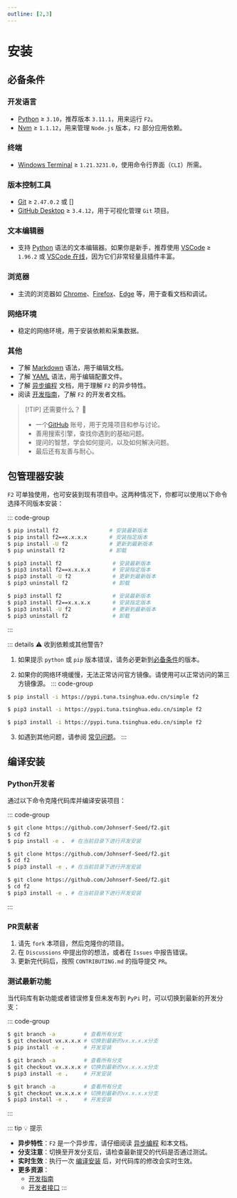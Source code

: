 ```yaml
---
outline: [2,3]
---
```


# 安装

## 必备条件

### **开发语言**
   - [Python](https://www.python.org/) ≥ `3.10`，推荐版本 `3.11.1`，用来运行 `F2`。
   - [Nvm](https://github.com/nvm-sh/nvm) ≥ `1.1.12`，用来管理 `Node.js` 版本，`F2` 部分应用依赖。
### **终端**
   - [Windows Terminal](https://aka.ms/terminal) ≥ `1.21.3231.0`，使用命令行界面（`CLI`）所需。
### **版本控制工具**
   - [Git](https://git-scm.com/) ≥ `2.47.0.2` 或 []
   - [GitHub Desktop](https://desktop.github.com/) ≥ `3.4.12`，用于可视化管理 `Git` 项目。
### **文本编辑器**
   - 支持 [Python](https://en.wikipedia.org/wiki/python) 语法的文本编辑器。如果你是新手，推荐使用 [VSCode](https://code.visualstudio.com/) ≥ `1.96.2` 或 [VSCode 在线](https://vscode.dev)，因为它们非常轻量且插件丰富。
### **浏览器**
   - 主流的浏览器如 [Chrome](https://www.google.com/chrome/)、[Firefox](https://www.mozilla.org/firefox/)、[Edge](https://www.microsoft.com/edge) 等，用于查看文档和调试。
### **网络环境**
   - 稳定的网络环境，用于安装依赖和采集数据。
### **其他**
   - 了解 [Markdown](https://www.markdownguide.org/) 语法，用于编辑文档。
   - 了解 [YAML](https://yaml.org/) 语法，用于编辑配置文件。
   - 了解 [异步编程](https://docs.python.org/3/library/asyncio.html) 文档，用于理解 `F2` 的异步特性。
   - 阅读 [开发指南](/guide/what-is-f2)，了解 `F2` 的开发者文档。


> [!TIP] 还需要什么？ 🤔
> - 一个[GitHub](https://github.com) 账号，用于克隆项目和参与讨论。
> - 善用搜索引擎，查找你遇到的基础问题。
> - 提问的智慧，学会如何提问，以及如何解决问题。
> - 最后还有友善与耐心。

## 包管理器安装

`F2` 可单独使用，也可安装到现有项目中。这两种情况下，你都可以使用以下命令选择不同版本安装：

::: code-group

```sh [Windows]
$ pip install f2                # 安装最新版本
$ pip install f2==x.x.x.x       # 安装指定版本
$ pip install -U f2             # 更新到最新版本
$ pip uninstall f2              # 卸载
```

```sh [Linux]
$ pip3 install f2                # 安装最新版本
$ pip3 install f2==x.x.x.x       # 安装指定版本
$ pip3 install -U f2             # 更新到最新版本
$ pip3 uninstall f2              # 卸载
```

```sh [MacOS]
$ pip3 install f2                # 安装最新版本
$ pip3 install f2==x.x.x.x       # 安装指定版本
$ pip3 install -U f2             # 更新到最新版本
$ pip3 uninstall f2              # 卸载
```
:::

::: details :warning: 收到依赖或其他警告?
1. 如果提示 `python` 或 `pip` 版本错误，请务必更新到[必备条件](#必备条件)的版本。

2. 如果你的网络环境缓慢，无法正常访问官方镜像。请使用可以正常访问的第三方镜像源。
::: code-group

```sh [Windows]
$ pip install -i https://pypi.tuna.tsinghua.edu.cn/simple f2
```

```sh [Linux]
$ pip3 install -i https://pypi.tuna.tsinghua.edu.cn/simple f2
```

```sh [MacOS]
$ pip3 install -i https://pypi.tuna.tsinghua.edu.cn/simple f2
```

3. 如遇到其他问题，请参阅 [常见问题](/faq)。
:::

## 编译安装

### Python开发者

通过以下命令克隆代码库并编译安装项目：

::: code-group

```sh [Windows]
$ git clone https://github.com/Johnserf-Seed/f2.git
$ cd f2
$ pip install -e .  # 在当前目录下进行开发安装
```

```sh [Linux]
$ git clone https://github.com/Johnserf-Seed/f2.git
$ cd f2
$ pip3 install -e . # 在当前目录下进行开发安装
```

```sh [MacOS]
$ git clone https://github.com/Johnserf-Seed/f2.git
$ cd f2
$ pip3 install -e . # 在当前目录下进行开发安装
```
:::

### PR贡献者

1. 请先 `fork` 本项目，然后克隆你的项目。
2. 在 `Discussions` 中提出你的想法，或者在 `Issues` 中报告错误。
3. 更新完代码后，按照 `CONTRIBUTING.md` 的指导提交 `PR`。

### 测试最新功能

当代码库有新功能或者错误修复但未发布到 `PyPi` 时，可以切换到最新的开发分支：

::: code-group

```sh [Windows]
$ git branch -a         # 查看所有分支
$ git checkout vx.x.x.x # 切换到最新的vx.x.x.x分支
$ pip install -e .      # 开发安装
```

```sh [Linux]
$ git branch -a         # 查看所有分支
$ git checkout vx.x.x.x # 切换到最新的vx.x.x.x分支
$ pip3 install -e .     # 开发安装
```

```sh [MacOS]
$ git branch -a         # 查看所有分支
$ git checkout vx.x.x.x # 切换到最新的vx.x.x.x分支
$ pip3 install -e .     # 开发安装
```
:::

::: tip :bulb: 提示
- **异步特性**：`F2` 是一个异步库，请仔细阅读 [异步编程](https://docs.python.org/3/library/asyncio.html) 和本文档。
- **分支注意**：切换至开发分支后，请检查最新提交的代码是否通过测试。
- **实时生效**：执行一次 [编译安装](#编译安装) 后，对代码库的修改会实时生效。
- **更多资源**：
  - [开发指南](/guide/what-is-f2)
  - [开发者接口](/guide/apps/douyin/)
:::
